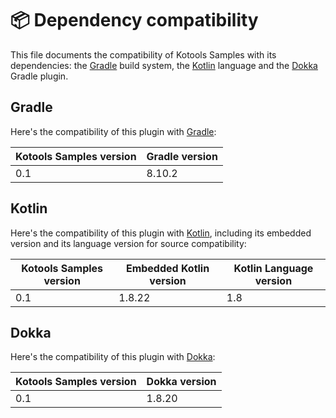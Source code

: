 # 📦 Dependency compatibility

This file documents the compatibility of Kotools Samples with its dependencies:
the [Gradle] build system, the [Kotlin] language and the [Dokka] Gradle plugin.

## Gradle

Here's the compatibility of this plugin with [Gradle]:

| Kotools Samples version | Gradle version |
|-------------------------|----------------|
| 0.1                     | 8.10.2         |

## Kotlin

Here's the compatibility of this plugin with [Kotlin], including its embedded
version and its language version for source compatibility:

| Kotools Samples version | Embedded Kotlin version | Kotlin Language version |
|-------------------------|-------------------------|-------------------------|
| 0.1                     | 1.8.22                  | 1.8                     |

## Dokka

Here's the compatibility of this plugin with [Dokka]:

| Kotools Samples version | Dokka version |
|-------------------------|---------------|
| 0.1                     | 1.8.20        |

<!-- Shared links -->

[dokka]: https://kotl.in/dokka
[gradle]: https://gradle.org
[kotlin]: https://kotlinlang.org
